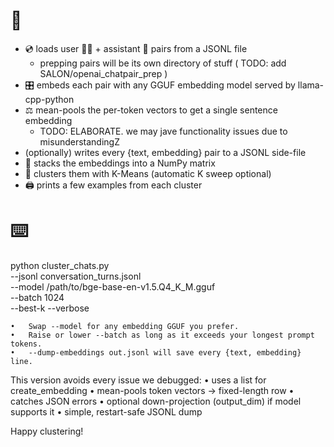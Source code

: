 
# 📓
- 💿 loads user 🧑🏻 + assistant 🤖 pairs from a JSONL file
  - prepping pairs will be its own directory of stuff ( TODO: add SALON/openai_chatpair_prep )
- 🎛️ embeds each pair with any GGUF embedding model served by llama-cpp-python
- ⚖️ mean-pools the per-token vectors to get a single sentence embedding
  - TODO: ELABORATE. we may jave functionality issues due to misunderstandingZ
- (optionally) writes every {text, embedding} pair to a JSONL side-file
- 🥞 stacks the embeddings into a NumPy matrix
- 📑 clusters them with K-Means (automatic K sweep optional)
- 🖨️ prints a few examples from each cluster



# ⌨️

python cluster_chats.py \
  --jsonl conversation_turns.jsonl \
  --model /path/to/bge-base-en-v1.5.Q4_K_M.gguf \
  --batch 1024 \
  --best-k --verbose

	•	Swap --model for any embedding GGUF you prefer.
	•	Raise or lower --batch as long as it exceeds your longest prompt tokens.
	•	--dump-embeddings out.jsonl will save every {text, embedding} line.

This version avoids every issue we debugged:
	•	uses a list for create_embedding
	•	mean-pools token vectors → fixed-length row
	•	catches JSON errors
	•	optional down-projection (output_dim) if model supports it
	•	simple, restart-safe JSONL dump

Happy clustering!
